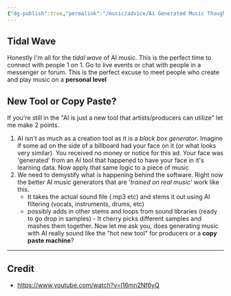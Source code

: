 ```yaml
---
{"dg-publish":true,"permalink":"/music/advice/Ai Generated Music Thoughts/","tags":["music","AI"],"created":"2025-01-22T12:33:59.000-06:00","updated":"2025-01-22T12:33:59.000-06:00"}
---
```


## Tidal Wave
Honestly I'm all for the *tidal wave* of AI music. This is the perfect time to connect with people 1 on 1. Go to live events or chat with people in a messenger or forum. This is the perfect excuse to meet people who create and play music on a **personal level**
## New Tool or Copy Paste?
If you're still in the "AI is just a new tool that artists/producers can utilize" let me make 2 points. 
1) AI isn't as much as a creation tool as it is a *black box generator*. Imagine if some ad on the side of a billboard had your face on it (or what looks very similar). You received no money or notice for this ad. Your face was 'generated' from an AI tool that happened to have your face in it's learning data. Now apply that same logic to a piece of music 
2) We need to demystify what is happening behind the software. Right now the better AI music generators that are *'trained on real music'* work like this. 
	- It takes the actual sound file (.mp3 etc) and stems it out using AI filtering (vocals, instruments, drums, etc) 
	- possibly adds in other stems and loops from sound libraries (ready to go drop in samples) - It cherry picks different samples and mashes them together. Now let me ask you, does generating music with AI really sound like the "hot new tool" for producers or a **copy paste machine**?

---
## Credit
- https://www.youtube.com/watch?v=l16mn2Nf6yQ